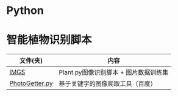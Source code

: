 # Python
# 智能植物识别脚本

|文件(夹)      |内容|
|-------------|---|
|[IMGS](IMGS) |Plant.py图像识别脚本 + 图片数据训练集|
|[PhotoGetter.py](PhotoGetter)|基于关键字的图像爬取工具（百度）|
